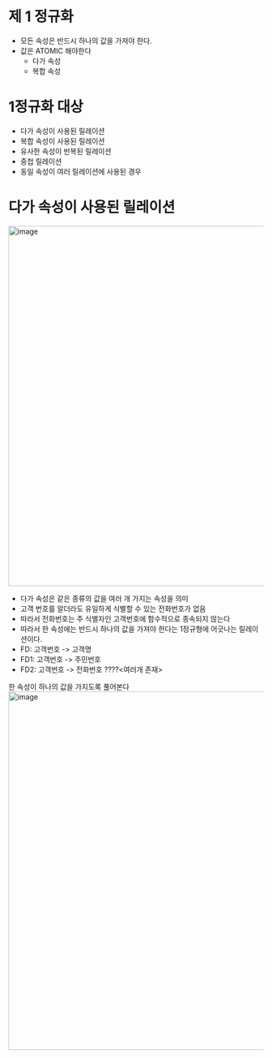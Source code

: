 # 제 1 정규화
- 모든 속성은 반드시 하나의 값을 가져야 한다.
- 값은 ATOMIC 해야한다
	- 다가 속성
	- 복합 속성

# 1정규화 대상
- 다가 속성이 사용된 릴레이션
- 복합 속성이 사용된 릴레이션
- 유사한 속성이 반복된 릴레이션
- 중첩 릴레이션
- 동일 속성이 여러 릴레이션에 사용된 경우

# 다가 속성이 사용된 릴레이션
<img width="710" alt="image" src="https://github.com/HJC96/Study/assets/87226129/65484c4d-a6d9-42f2-8698-cb5db5d7237f">

- 다가 속성은 같은 종류의 값을 여러 개 가지는 속성을 의미
- 고객 번호를 알더라도 유일하게 식별할 수 있는 전화번호가 없음
- 따라서 전화번호는 주 식별자인 고객번호에 함수적으로 종속되지 않는다
- 따라서 한 속성에는 반드시 하나의 값을 가져야 한다는 1정규형에 어긋나는 릴레이션이다.
- FD: 고객번호 -> 고객명
- FD1: 고객번호 -> 주민번호
- FD2: 고객번호 -> 전화번호 ????<여러개 존재>

한 속성이 하나의 값을 가지도록 풀어본다
<img width="707" alt="image" src="https://github.com/HJC96/Study/assets/87226129/843670a6-1de2-4d23-b1b5-6c5fd6036355">






